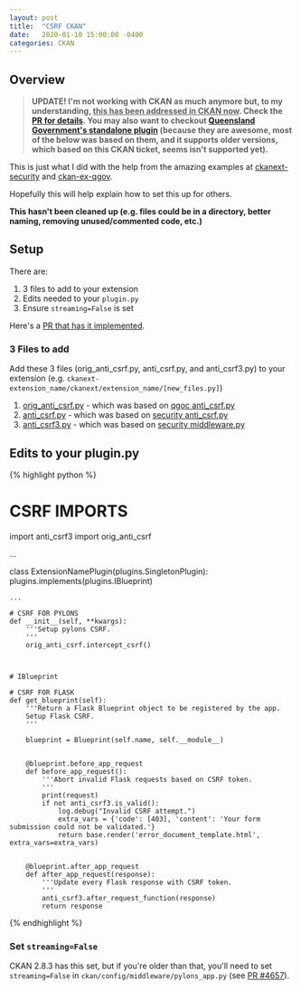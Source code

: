```yaml
---
layout: post
title:  "CSRF CKAN"
date:   2020-01-10 15:00:00 -0400
categories: CKAN
---
```


## Overview

> **UPDATE! I'm not working with CKAN as much anymore but, to my understanding, <u>this has been addressed in CKAN now</u>. Check the [PR for details](https://github.com/ckan/ckan/pull/6863). You may also want to checkout [Queensland Government's standalone plugin](https://github.com/qld-gov-au/ckanext-csrf-filter) (because they are awesome, most of the below was based on them, and it supports older versions, which based on this CKAN ticket, seems isn't supported yet).**

This is just what I did with the help from the amazing examples at [ckanext-security](https://github.com/data-govt-nz/ckanext-security) and [ckan-ex-qgov](https://github.com/qld-gov-au/ckan-ex-qgov).

Hopefully this will help explain how to set this up for others.

**This hasn't been cleaned up (e.g. files could be in a directory, better naming, removing unused/commented code, etc.)**

## Setup

There are:

1. 3 files to add to your extension
2. Edits needed to your `plugin.py`
3. Ensure `streaming=False` is set

Here's a [PR that has it implemented](https://github.com/boykoc/ckanext-ontario_theme/pull/112).

### 3 Files to add

Add these 3 files (orig_anti_csrf.py, anti_csrf.py, and anti_csrf3.py) to your extension (e.g. `ckanext-extension_name/ckanext/extension_name/[new_files.py]`)

1. [orig_anti_csrf.py](https://github.com/boykoc/ckanext-ontario_theme/blob/9272e73e9548f1ce67440811cc22438fb588dbbb/ckanext/ontario_theme/orig_anti_csrf.py) - which was based on [qgoc anti_csrf.py](https://github.com/qld-gov-au/ckan-ex-qgov/blob/master/ckanext/qgov/common/anti_csrf.py)
2. [anti_csrf.py](https://github.com/boykoc/ckanext-ontario_theme/blob/9272e73e9548f1ce67440811cc22438fb588dbbb/ckanext/ontario_theme/anti_csrf.py) - which was based on [security anti_csrf.py](https://github.com/data-govt-nz/ckanext-security/blob/master/ckanext/security/anti_csrf.py)
3. [anti_csrf3.py](https://github.com/boykoc/ckanext-ontario_theme/blob/9272e73e9548f1ce67440811cc22438fb588dbbb/ckanext/ontario_theme/anti_csrf3.py) - which was based on [security middleware.py](https://github.com/data-govt-nz/ckanext-security/blob/master/ckanext/security/middleware.py)

## Edits to your plugin.py

{% highlight python %}

# CSRF IMPORTS
import anti_csrf3
import orig_anti_csrf

...

class ExtensionNamePlugin(plugins.SingletonPlugin):
    plugins.implements(plugins.IBlueprint)
    
    ...
    
    # CSRF FOR PYLONS
    def __init__(self, **kwargs):
        '''Setup pylons CSRF.
        '''
        orig_anti_csrf.intercept_csrf()
    


    # IBlueprint
    
    # CSRF FOR FLASK
    def get_blueprint(self):
        '''Return a Flask Blueprint object to be registered by the app.
        Setup Flask CSRF.
        '''

        blueprint = Blueprint(self.name, self.__module__)


        @blueprint.before_app_request
        def before_app_request():
            '''Abort invalid Flask requests based on CSRF token.
            '''
            print(request)
            if not anti_csrf3.is_valid():
                log.debug("Invalid CSRF attempt.")
                extra_vars = {'code': [403], 'content': 'Your form submission could not be validated.'}
                return base.render('error_document_template.html', extra_vars=extra_vars)


        @blueprint.after_app_request
        def after_app_request(response):
            '''Update every Flask response with CSRF token.
            '''
            anti_csrf3.after_request_function(response)
            return response
{% endhighlight %}


### Set `streaming=False`

CKAN 2.8.3 has this set, but if you're older than that, you'll need to set `streaming=False` in `ckan/config/middleware/pylons_app.py` (see [PR #4657](https://github.com/ckan/ckan/pull/4657)).
